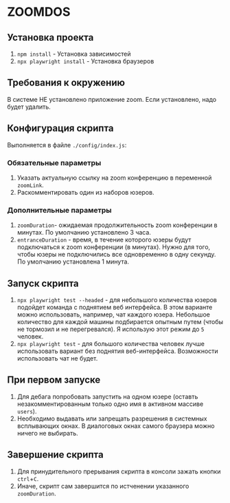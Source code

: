 # ZOOMDOS

## Установка проекта

1. `npm install` - Установка зависимостей
2. `npx playwright install` - Установка браузеров

## Требования к окружению

В системе НЕ установлено приложение zoom. Если установлено, надо будет удалить.

## Конфигурация скрипта

Выполняется в файле `./config/index.js`:

### Обязательные параметры

1. Указать актуальную ссылку на zoom конференцию в переменной `zoomLink`.
2. Раскомментировать один из наборов юзеров.

### Дополнительные параметры

1. `zoomDuration`- ожидаемая продолжительность zoom конференции в минутах. По умолчанию установлено 3 часа.
2. `entranceDuration` - время, в течение которого юзеры будут подключаться к zoom конференции (в минутах). Нужно для того, чтобы юзеры не подключились все одновременно в одну секунду. По умолчанию установлена 1 минута.

## Запуск скрипта

1. `npx playwright test --headed` - для небольшого количества юзеров подойдет команда с поднятием веб интерфейса. В этом варианте можно использовать, например, чат каждого юзера.
Небольшое количество для каждой машины подбирается опытным путем (чтобы не тормозил и не перегревался). Я использую этот режим до `5` человек.
2. `npx playwright test` - для большого количества человек лучше использовать вариант без поднятия веб-интерфейса. Возможности использовать чат не будет.

## При первом запуске

1. Для дебага попробовать запустить на одном юзере (оставть незакомментированным только одно имя в активном массиве `users`).
2. Необходимо выдавать или запрещать разрешения в системных всплывающих окнах. В диалоговых окнах самого браузера можно ничего не выбирать.

## Завершение скрипта

1. Для принудительного прерывания скрипта в консоли зажать кнопки `ctrl`+`C`.
2. Иначе, скрипт сам завершится по истченении указанного `zoomDuration`.
